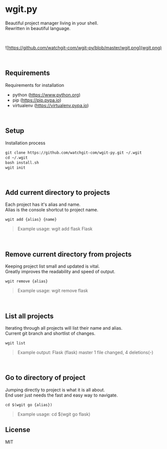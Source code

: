 # wgit.py

Beautiful project manager living in your shell. <br/>
Rewritten in beautiful language.

<br/>

![https://github.com/watchgit-com/wgit-py/blob/master/wgit.png](wgit.png)

<br/>

## Requirements

Requirements for installation

- python (https://www.python.org)
- pip (https://pip.pypa.io)
- virtualenv (https://virtualenv.pypa.io)

<br/>

## Setup

Installation process

    git clone https://github.com/watchgit-com/wgit-py.git ~/.wgit
    cd ~/.wgit
    bash install.sh
    wgit init

<br/>

## Add current directory to projects

Each project has it's alias and name. <br/>
Alias is the console shortcut to project name.
    
    wgit add {alias} {name}

> Example usage: wgit add flask Flask

<br/>

## Remove current directory from projects

Keeping project list small and updated is vital. <br/>
Greatly improves the readability and speed of output.

    wgit remove {alias}

> Example usage: wgit remove flask

<br/>

## List all projects

Iterating through all projects will list their name and alias. <br/>
Current git branch and shortlist of changes.

    wgit list

> Example output: Flask (flask) master 1 file changed, 4 deletions(-)

<br/>

## Go to directory of project

Jumping directly to project is what it is all about. <br/>
End user just needs the fast and easy way to navigate.

    cd $(wgit go {alias})

> Example usage: cd $(wgit go flask)

## License

MIT
